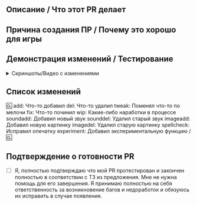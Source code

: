 <!-- Пишите **НИЖЕ** заголовков и **ВЫШЕ** комментариев, иначе ваш текст может не отобразиться. -->
<!-- В Contributing.MD вы можете найти некоторые рекомендации к оформлению пулл-реквеста. -->

## Описание / Что этот PR делает

<!-- Вкратце опишите изменения, которые вносите. Документировать каждую деталь не требуется, просто укажите основные изменения. -->
<!-- Опишите **все** изменения, так как противное может сказаться на рассмотрении этого PR'а! -->
<!-- Если вы исправляете Issue, добавьте "Fixes #xxxx" (где xxxx - номер Issue) где-нибудь в описании PR'а. Это автоматически закроет Issue после принятия PR'а. -->

## Причина создания ПР / Почему это хорошо для игры

<!-- Опишите, почему, по вашему, следует добавить эти изменения в игру. -->
<!-- Здесь можно оставить ссылку на сообщение в #предложения, чтобы подтвердить, что предложение обсуждалось внутри Discord-сообщества. -->
<!-- Если это вне предложений было сделано, то укажите, почему это изменение положительно влияет на игру. -->
<!-- В случае исправления бага, укажите ссылку на канал в #bugs-code, #bugs-maps, #bugs-sprite или issue в репозитории. В ином случае, опишите баг и шаги для его воспроизведения. -->
<!-- Пример ссылки в Discord-сообщество: https://canary.discord.com/channels/1100198143456465067/1231354486522515456/1231354486522515456 -->

## Демонстрация изменений / Тестирование

<!-- В случае наличия изменений, влияющих на игровую часть, опишите их здесь. Здесь необходимо описать шаги, которые предпринимались для тестирования изменения. Этот пункт обязателен, без него Pull request будет рассматриваться дольше. В случае их отсутствия, этот пункт можно удалить -->
<details>
<summary>Скриншоты/Видео с изменениями</summary>
  <!-- Если вы не меняли карту или спрайты, можете опустить эту секцию. Если хотите, можете вставить видео. -->
</details>

## Список изменений

:cl:
add: Что-то добавил
del: Что-то удалил
tweak: Поменял что-то по мелочи
fix: Что-то починил
wip: Какие-либо наработки в процессе
soundadd: Добавил новый звук
sounddel: Удалил старый звук
imageadd: Добавил новую картинку
imagedel: Удалил старую картинку
spellcheck: Исправил опечатку
experiment: Добавил экспериментальную функцию
/:cl:
<!-- Оба :cl:'а должны быть на месте, что-бы чейнджлог работал! Вы можете написать свой ник справа от первого :cl:, если хотите. Иначе будет использован ваш ник на ГитХабе. -->
<!-- Вы можете использовать несколько записей с одинаковым префиксом (Они используются только для иконки в игре) и удалить ненужные. Помните, что чейнджлог должен быть понятен обычным игроком. -->
<!-- Вы можете исключить всю секцию, если изменения затрагивают рефакторинг кода. -->

## Подтверждение о готовности PR
- [ ] Я, полностью подтверждаю что мой PR протестирован и закончен полностью в соответствии с ТЗ из предложения. Мне не нужна помощь для его завершения. Я принимаю полностью на себя ответственность за возникновение багов и недоработок и обязуюсь их исправить в случае появления.
<!-- Если вы готовы, то ставьте крестик на уже готовой форме, чтобы согласиться и подтвердить готовность свою. -->
